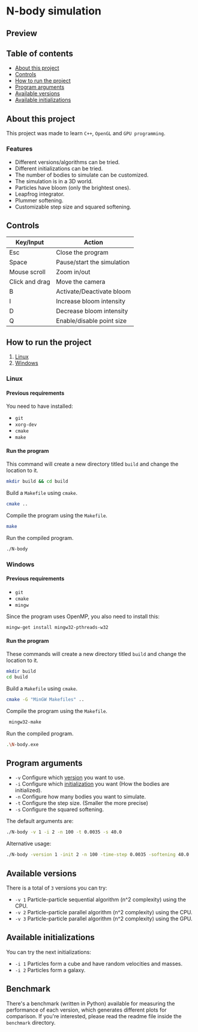 
# N-body simulation

## Preview

## Table of contents
- [About this project](#about-this-project)  
- [Controls](#controls)  
- [How to run the project](#how-to-run-the-project)  
- [Program arguments](#program-arguments)  
- [Available versions](#available-versions)  
- [Available initializations](#available-initializations)  


## About this project  
This project was made to learn `C++`, `OpenGL` and `GPU programming`.

### Features
- Different versions/algorithms can be tried.
- Different initializations can be tried.
- The number of bodies to simulate can be customized.
- The simulation is in a 3D world.
- Particles have bloom (only the brightest ones).
- Leapfrog integrator.
- Plummer softening.
- Customizable step size and squared softening.

## Controls
| Key/Input      | Action                     |
|----------------|----------------------------|
| Esc            | Close the program          |
| Space          | Pause/start the simulation |
| Mouse scroll   | Zoom in/out                |
| Click and drag | Move the camera            |
| B              | Activate/Deactivate bloom  |
| I              | Increase bloom intensity   |
| D              | Decrease bloom intensity   |
| Q              | Enable/disable point size  |
  

## How to run the project

1. [Linux](#linux)
2. [Windows](#windows)

### Linux

#### Previous requirements
You need to have installed:
- `git`
- `xorg-dev`
- `cmake`
- `make`

#### Run the program 
This command will create a new directory titled `build` and change the location to it.
```bash
mkdir build && cd build
``` 
Build a `Makefile` using `cmake`.
```bash
cmake ..
```
Compile the program using the `Makefile`.
```bash
make
```
Run the compiled program.
```bash
./N-body
```

### Windows
#### Previous requirements
- `git`
- `cmake`
- `mingw`

Since the program uses OpenMP, you also need to install this:
```commandline
mingw-get install mingw32-pthreads-w32
```
#### Run the program
These commands will create a new directory titled `build` and change the location to it.
```bash
mkdir build 
cd build
``` 
Build a `Makefile` using `cmake`.
```bash
cmake -G "MinGW Makefiles" ..
```
Compile the program using the `Makefile`.
```bash
 mingw32-make
```

Run the compiled program.
```bash
.\N-body.exe  
```

## Program arguments
- `-v` Configure which [version](#available-versions) you want to use. 
- `-i` Configure which [initialization](#available-initializations) you want (How the bodies are initialized).
- `-n` Configure how many bodies you want to simulate. 
- `-t` Configure the step size. (Smaller the more precise)
- `-s` Configure the squared softening. 

The default arguments are:
```bash
./N-body -v 1 -i 2 -n 100 -t 0.0035 -s 40.0
```
Alternative usage:
```bash
./N-body -version 1 -init 2 -n 100 -time-step 0.0035 -softening 40.0
```

## Available versions
There is a total of `3` versions you can try:
- `-v 1` Particle-particle sequential algorithm (n^2 complexity) using the CPU.
- `-v 2` Particle-particle parallel algorithm (n^2 complexity) using the CPU.
- `-v 3` Particle-particle parallel algorithm (n^2 complexity) using the GPU.


## Available initializations
You can try the next initializations:
- `-i 1` Particles form a cube and have random velocities and masses.
- `-i 2` Particles form a galaxy.

## Benchmark
There's a benchmark (written in Python) available for measuring the performance of each version, which generates different plots for comparison. If you're interested, please read the readme file inside the `benchmark` directory.
